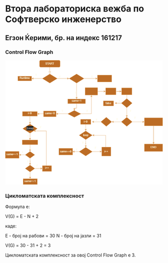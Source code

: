 # Втора лабораториска вежба по Софтверско инженерство

## Егзон Ќерими, бр. на индекс 161217

### Control Flow Graph

![Control Flow Graph](cfg161217.png)

### Цикломатската комплексност

Формула е:

V(G) = E - N + 2

каде:

E - број на рабови = 30
N - број на јазли = 31

V(G) = 30 - 31 + 2 = 3

Цикломатската комплексност за овој Control Flow Graph е 3.
